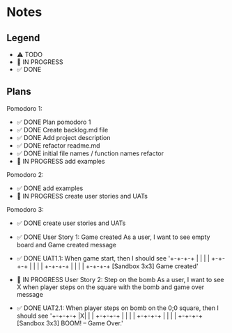 # Notes

## Legend

- ⚠ TODO
- 🚧 IN PROGRESS
- ✅ DONE

## Plans

Pomodoro 1:

- ✅ DONE Plan pomodoro 1
- ✅ DONE Create backlog.md file
- ✅ DONE Add project description
- ✅ DONE refactor readme.md
- ✅ DONE initial file names / function names refactor
- 🚧 IN PROGRESS add examples

Pomodoro 2:

- ✅ DONE add examples
- 🚧 IN PROGRESS create user stories and UATs

Pomodoro 3:

- ✅ DONE create user stories and UATs
- ✅ DONE User Story 1: Game created
  As a user, I want to see empty board and Game created message

- ✅ DONE UAT1.1: When game start, then I should see '+-+-+-+
  | | | |
  +-+-+-+
  | | | |
  +-+-+-+
  | | | |
  +-+-+-+
  [Sandbox 3x3] Game created'

- 🚧 IN PROGRESS User Story 2: Step on the bomb
  As a user, I want to see X when player steps on the square with the bomb and game over message

- ✅ DONE UAT2.1: When player steps on bomb on the 0;0 square, then I should see '+-+-+-+
  |X| | |
  +-+-+-+
  | | | |
  +-+-+-+
  | | | |
  +-+-+-+
  [Sandbox 3x3] BOOM! – Game Over.'
